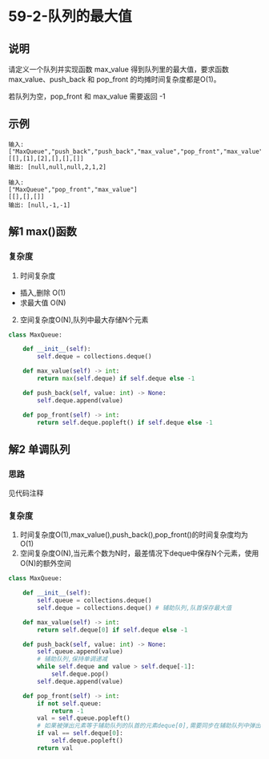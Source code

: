 # 59-2-队列的最大值

## 说明
请定义一个队列并实现函数 max_value 得到队列里的最大值，要求函数max_value、push_back 和 pop_front 的均摊时间复杂度都是O(1)。

若队列为空，pop_front 和 max_value 需要返回 -1

## 示例
```
输入: 
["MaxQueue","push_back","push_back","max_value","pop_front","max_value"]
[[],[1],[2],[],[],[]]
输出: [null,null,null,2,1,2]

输入: 
["MaxQueue","pop_front","max_value"]
[[],[],[]]
输出: [null,-1,-1]
```

## 解1 max()函数

### 复杂度
1. 时间复杂度
- 插入,删除 O(1)
- 求最大值  O(N)
2. 空间复杂度O(N),队列中最大存储N个元素

```python
class MaxQueue:

    def __init__(self):
        self.deque = collections.deque()

    def max_value(self) -> int:
        return max(self.deque) if self.deque else -1

    def push_back(self, value: int) -> None:
        self.deque.append(value)

    def pop_front(self) -> int:
        return self.deque.popleft() if self.deque else -1
```

## 解2 单调队列

### 思路
见代码注释

### 复杂度
1. 时间复杂度O(1),max_value(),push_back(),pop_front()的时间复杂度均为O(1)
2. 空间复杂度O(N),当元素个数为N时，最差情况下deque中保存N个元素，使用O(N)的额外空间

```python
class MaxQueue:

    def __init__(self):
        self.queue = collections.deque()
        self.deque = collections.deque() # 辅助队列,队首保存最大值

    def max_value(self) -> int:
        return self.deque[0] if self.deque else -1

    def push_back(self, value: int) -> None:
        self.queue.append(value)
        # 辅助队列,保持单调递减
        while self.deque and value > self.deque[-1]:
            self.deque.pop()
        self.deque.append(value)

    def pop_front(self) -> int:
        if not self.queue:
            return -1
        val = self.queue.popleft()
        # 如果被弹出元素等于辅助队列的队首的元素deque[0],需要同步在辅助队列中弹出
        if val == self.deque[0]:
            self.deque.popleft()
        return val
```